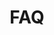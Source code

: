 ---
templateKey: faq-page
title: FAQ
questions:
  - question: How to Prepare for your appointment
    answer: |-
      No Alcohol or Caffeine 24-48 hours before appointment  
      No Advil or blood thinning medication for 48 hours before appointment  
      No waxing or tinting 72 hours before appointment  
      No Botox or fillers 2 weeks before or 2 weeks after your appointment  
      Do not arrive with a sunburn, or your appointment will be rescheduled
  - question: How to know if you are NOT a good candidate for Microblading
    answer: |-
      You are Pregnant or Nursing  
      Diabetic (Dr. Note required)  
      Chemotherapy (Dr. Note required)  
      Auto-Immune Disease  
      History of Keloids or Hypertrophic scarring  
      Thyroid Condition (Dr. Note required)  
      Pacemaker or major heart problems  
      Epileptic  
      Uncontrolled High Blood Pressure
  - question: How long is a Microblading Appointment?
    answer: I book you for a minimum of 2 hours.
  - question: Can I bring my kids to this appointment?
    answer: I please ask that you do not bring children. Your brows need my full attention!
  - question: Does it hurt?
    answer: I use a topical numbing agent. Most of my clients dont feel a thing!
  - question: How long does it last?
    answer: |-
      Typically, for most clients, about 12-18 months after the 6-8 week toouch up.  
      At home care and being mindful of your new brows is extremely encouraged!  
      Tanning, exfoliants, smoking, excessive sweating, and salt water swimming are some factors to early fading in some people. 
  - question: How long will it take to heal?
    answer: |-
      Surface healing takes about 10 days after your initial appointment.  
      I will give you a take home aftercare sheet to go over any questions you may have before you come back for your touch up visit.
---
